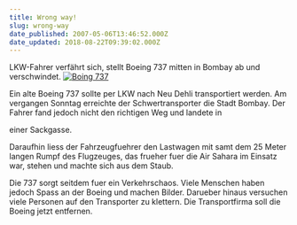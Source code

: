 ```yaml
---
title: Wrong way!
slug: wrong-way
date_published: 2007-05-06T13:46:52.000Z
date_updated: 2018-08-22T09:39:02.000Z
---
```


LKW-Fahrer verfährt sich, stellt Boeing 737 mitten in Bombay ab und verschwindet.
[![Boing 737](//picdump.thafaker.de/2007/05/air_berlin_b737-700_dreamliner_d-abbn.thumbnail.jpg)](http://picdump.thafaker.de/2007/05/air_berlin_b737-700_dreamliner_d-abbn.jpg)

Ein alte Boeing 737 sollte per LKW nach Neu Dehli transportiert werden. Am vergangen Sonntag erreichte der Schwertransporter die Stadt Bombay. Der Fahrer fand jedoch nicht den richtigen Weg und landete in

einer Sackgasse.

Daraufhin liess der Fahrzeugfuehrer den Lastwagen mit samt dem 25 Meter langen Rumpf des Flugzeuges, das frueher fuer die Air Sahara im Einsatz war, stehen und machte sich aus dem Staub.

Die 737 sorgt seitdem fuer ein Verkehrschaos. Viele Menschen haben jedoch Spass an der Boeing und machen Bilder. Darueber hinaus versuchen viele Personen auf den Transporter zu klettern. Die Transportfirma soll die Boeing jetzt entfernen.
